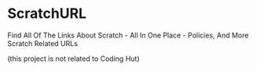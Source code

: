 # ScratchURL
Find All Of The Links About Scratch - All In One Place - Policies, And More Scratch Related URLs

(this project is not related to Coding Hut)
